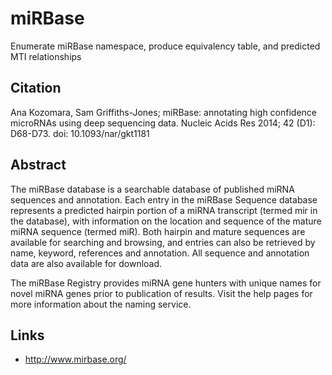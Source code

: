 # miRBase
Enumerate miRBase namespace, produce equivalency table, and predicted MTI relationships

## Citation

Ana Kozomara, Sam Griffiths-Jones; miRBase: annotating high confidence microRNAs using deep sequencing data. Nucleic Acids Res 2014; 42 (D1): D68-D73. doi: 10.1093/nar/gkt1181

## Abstract

The miRBase database is a searchable database of published miRNA sequences and annotation. Each entry in the miRBase Sequence database represents a predicted hairpin portion of a miRNA transcript (termed mir in the database), with information on the location and sequence of the mature miRNA sequence (termed miR). Both hairpin and mature sequences are available for searching and browsing, and entries can also be retrieved by name, keyword, references and annotation. All sequence and annotation data are also available for download.

The miRBase Registry provides miRNA gene hunters with unique names for novel miRNA genes prior to publication of results. Visit the help pages for more information about the naming service.

## Links

- http://www.mirbase.org/
